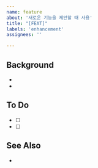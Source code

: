 ```yaml
---
name: feature
about: '새로운 기능을 제안할 때 사용'
title: "[FEAT]"
labels: 'enhancement'
assignees: ''

---
```


## Background
-
-

## To Do
- [ ] 
- [ ]

## See Also
-